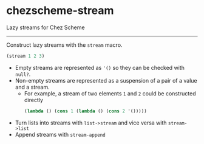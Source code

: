 # chezscheme-stream

Lazy streams for Chez Scheme

---

Construct lazy streams with the `stream` macro.

```scheme
(stream 1 2 3)
```

- Empty streams are represented as `'()` so they can be checked with `null?`.
- Non-empty streams are represented as a suspension of a pair of a value and a stream.
  - For example, a stream of two elements `1` and `2` could be constructed directly
    ```scheme
    (lambda () (cons 1 (lambda () (cons 2 '()))))
    ```
- Turn lists into streams with `list->stream` and vice versa with `stream->list`
- Append streams with `stream-append`
